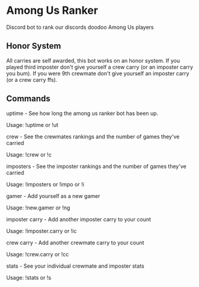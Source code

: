 # Among Us Ranker

Discord bot to rank our discords doodoo Among Us players

## Honor System

All carries are self awarded, this bot works on an honor system. 
If you played third imposter don't give yourself a crew carry (or an imposter carry you bum).
If you were 9th crewmate don't give yourself an imposter carry (or a crew carry ffs).

## Commands
uptime - See how long the among us ranker bot has been up.

Usage: !uptime or !ut 

crew - See the crewmates rankings and the number of games they've carried

Usage: !crew or !c 

imposters - See the imposter rankings and the number of games they've carried

Usage: !imposters or !impo or !i 

gamer - Add yourself as a new gamer

Usage: !new.gamer or !ng 

imposter carry - Add another imposter carry to your count

Usage: !imposter.carry or !ic 

crew carry - Add another crewmate carry to your count

Usage: !crew.carry or !cc 

stats - See your individual crewmate and imposter stats

Usage: !stats or !s